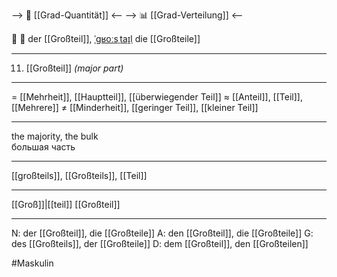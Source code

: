 --> 🧮 [[Grad-Quantität]] <--
--> 📊 [[Grad-Verteilung]] <--

💯 🔵 der [[Großteil]], [ˈɡʁoːsˌtaɪ̯l](https://youglish.com/pronounce/Großteil/german)
die [[Großteile]]

---
11) [[Großteil]] *(major part)*

---
= [[Mehrheit]], [[Hauptteil]], [[überwiegender Teil]]
≈ [[Anteil]], [[Teil]], [[Mehrere]]
≠ [[Minderheit]], [[geringer Teil]], [[kleiner Teil]]

---
the majority, the bulk  
большая часть

---
[[großteils]], [[Großteils]], [[Teil]]

---
[[Groß]]|[[teil]]
[[Großteil]]


---
N: der [[Großteil]], die [[Großteile]]
A: den [[Großteil]], die [[Großteile]]
G: des [[Großteils]], der [[Großteile]]
D: dem [[Großteil]], den [[Großteilen]]


#Maskulin 